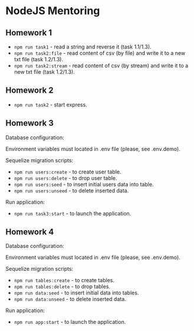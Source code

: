 # NodeJS Mentoring
## Homework 1
* `npm run task1` - read a string and reverse it (task 1.1/1.3).
* `npm run task2:file` - read content of csv (by file) and write it to a new txt file (task 1.2/1.3).
* `npm run task2:stream` - read content of csv (by stream) and write it to a new txt file (task 1.2/1.3).
## Homework 2
* `npm run task2` - start express.
## Homework 3
Database configuration:

Environment variables must located in .env file (please, see .env.demo).

Sequelize migration scripts:
* `npm run users:create` - to create user table.
* `npm run users:delete` - to drop user table.
* `npm run users:seed` - to insert initial users data into table.
* `npm run users:unseed` - to delete inserted data.

Run application:
* `npm run task3:start` - to launch the application.
## Homework 4
Database configuration:

Environment variables must located in .env file (please, see .env.demo).

Sequelize migration scripts:
* `npm run tables:create` - to create tables.
* `npm run tables:delete` - to drop tables.
* `npm run data:seed` - to insert initial data into tables.
* `npm run data:unseed` - to delete inserted data.

Run application:
* `npm run app:start` - to launch the application.